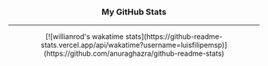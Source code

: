 <h3 align="center">
My GitHub Stats
</h3>
<hr/>

<div align="center">
[![willianrod's wakatime stats](https://github-readme-stats.vercel.app/api/wakatime?username=luisfilipemsp)](https://github.com/anuraghazra/github-readme-stats)
  
</div>
